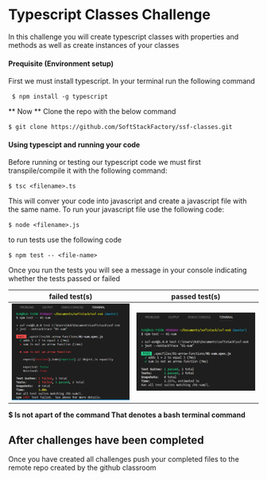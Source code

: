 # Typescript Classes Challenge
In this challenge you will create typescript classes with properties and methods as well as create instances of your classes


#### Prequisite (Environment setup)

First we must install typescript. In your terminal run the following command
```
 $ npm install -g typescript
```
** Now ** Clone the repo with the below command

```
$ git clone https://github.com/SoftStackFactory/ssf-classes.git
```


#### Using typescipt and running your code

Before running or testing our typescript code we must first transpile/compile it with the following command:
```
$ tsc <filename>.ts
```

This will conver your code into javascript and create a javascript file with the same name.
To run your javascript file use the following code:

```
$ node <filename>.js
```

to run tests use the following code
```
$ npm test -- <file-name>
```

Once you run the tests you will see a message in your console indicating whether the tests passed or failed

| **failed test(s)**  | **passed test(s)** |
| ------------- | ------------- |
|<img src="./screenshots/failed-test.png" width="400" />  | <img src="./screenshots/passed-test.png" width="400" />  |

**$  Is not apart of the command That denotes a bash terminal command**

## After challenges have been completed
Once you have created all challenges push your completed files to the remote repo created by the github classroom


<!-- ## Start in example import folder [here](https://github.com/SoftStackFactory/typescript-imports/tree/master/example-import) -->
